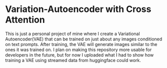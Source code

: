 # Variation-Autoencoder with Cross Attention

This is just a personal project of mine where I create a Variational Autoencoder(VAE) that can be trained on just about any images conditioned on text prompts. After training, the VAE will generate images similar to the ones it was trained on. I plan on making this repository more usable for developers in the future, but for now I uploaded what I had to show how training a VAE using streamed data from huggingface could work.
